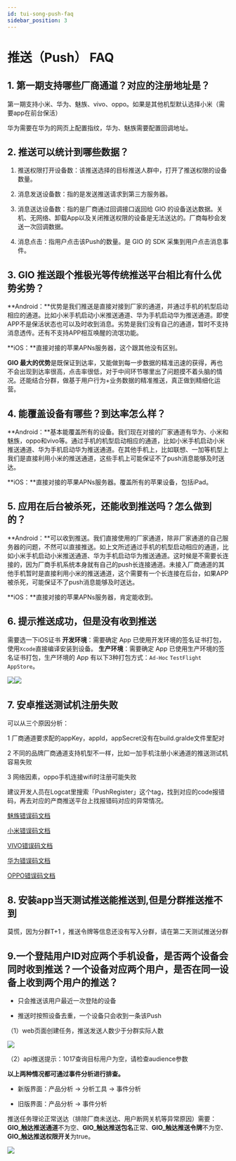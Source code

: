 ```yaml
---
id: tui-song-push-faq
sidebar_position: 3
---
```


# 推送（Push） FAQ

## 1. **第一期支持哪些厂商通道？对应的注册地址是？**[](#1-di-yi-qi-zhi-chi-na-xie-chang-shang-tong-dao-dui-ying-de-zhu-ce-di-zhi-shi)

第一期支持小米、华为、魅族、vivo、oppo。如果是其他机型默认选择小米（需要app在前台保活）‌

华为需要在华为的网页上配置指纹‌，华为、魅族需要配置回调地址‌。

## **2. 推送可以统计到哪些数据？**[](#2-tui-song-ke-yi-tong-ji-dao-na-xie-shu-ju)

1.  推送权限打开设备数：该推送选择的目标推送人群中，打开了推送权限的设备数量。
    
2.  消息发送设备数：指的是发送推送请求到第三方服务器。
    
3.  消息送达设备数：指的是厂商通过回调接口返回给 GIO 的设备送达数据。关机、无网络、卸载App以及关闭推送权限的设备是无法送达的。厂商每秒会发送一次回调数据。
    
4.  消息点击：指用户点击该Push的数量。是 GIO 的 SDK 采集到用户点击消息事件。
    
## **3. GIO 推送跟个推极光等传统推送平台相比有什么优势劣势？**[](#3-gio-tui-song-gen-ge-tui-ji-guang-deng-chuan-tong-tui-song-ping-tai-xiang-bi-you-shen-me-you-shi-lie-shi)

**Android：**优势是我们推送是直接对接到厂家的通道，并通过手机的机型启动相应的通道。比如小米手机启动小米推送通道、华为手机启动华为推送通道。即使APP不是保活状态也可以及时收到消息。劣势是我们没有自己的通道，暂时不支持消息透传。还有不支持APP相互唤醒的流氓功能。‌

**iOS：**直接对接的苹果APNs服务器，这个跟其他没有区别。‌

**GIO 最大的优势**是既保证到达率，又能做到每一步数据的精准迅速的获得，再也不会出现到达率很高，点击率很低，对于中间环节哪里出了问题摸不着头脑的情况。还能结合分群，做基于用户行为+业务数据的精准推送，真正做到精细化运营。‌

## **4. 能覆盖设备有哪些？到达率怎么样？**[](#4-neng-fu-gai-she-bei-you-na-xie-dao-da-lv-zen-me-yang)

**Android：**基本能覆盖所有的设备。我们现在对接的厂家通道有华为、小米和魅族，oppo和vivo等。通过手机的机型启动相应的通道，比如小米手机启动小米推送通道、华为手机启动华为推送通道。在其他手机上，比如联想、一加等机型上我们是直接利用小米的推送通道，这些手机上可能保证不了push消息能够及时送达。‌

**iOS：**直接对接的苹果APNs服务器。覆盖所有的苹果设备，包括iPad。‌


## **5. 应用在后台被杀死，还能收到推送吗？怎么做到的？**[](#5-ying-yong-zai-hou-tai-bei-sha-si-hai-neng-shou-dao-tui-song-ma-zen-me-zuo-dao-de)

**Android：**可以收到推送。我们直接使用的厂家通道，除非厂家通道的自己服务器的问题，不然可以直接推送。如上文所述通过手机的机型启动相应的通道，比如小米手机启动小米推送通道、华为手机启动华为推送通道。这时候是不需要长连接的，因为厂商手机系统本身就有自己的push长连接通道。未接入厂商通道的其他手机暂时是直接利用小米的推送通道，这个需要有一个长连接在后台，如果APP被杀死，可能保证不了push消息能够及时送达。‌

**iOS：**直接对接的苹果APNs服务器，肯定能收到。‌

## 6. 提示推送成功，但是没有收到推送[](#6-ti-shi-tui-song-cheng-gong-dan-shi-mei-you-shou-dao-tui-song)

需要选一下iOS证书 **开发环境**：需要确定 App 已使用开发环境的签名证书打包，使用`Xcode`直接编译安装到设备。 **生产环境**：需要确定 App 已使用生产环境的签名证书打包，生产环境的 App 有以下3种打包方式：`Ad-Hoc`  `TestFlight`  `AppStore`。

​![](https://gblobscdn.gitbook.com/assets%2F-Lpwgem-x8KzhBglybzw%2F-LqygDO5T25ZXFW1XV74%2F-LqylKD4pErthxilPSzc%2Fimage.png?alt=media&token=830e1b9b-021b-4605-bff7-9e47aa1286ca)​![](https://gblobscdn.gitbook.com/assets%2F-Lpwgem-x8KzhBglybzw%2F-LqygDO5T25ZXFW1XV74%2F-LqylPkEacVZRi8C76b4%2Fimage.png?alt=media&token=5e7060da-535f-4b62-8ed8-35ef033de5f7)‌

## 7. 安卓推送测试机注册失败[](#7-an-zhuo-tui-song-ce-shi-ji-zhu-ce-shi-bai)

可以从三个原因分析：‌

1 厂商通道要求配的appKey，appId，appSecret没有在build.gralde文件里配对‌

2 不同的品牌厂商通道支持机型不一样，比如一加手机注册小米通道的推送测试机容易失败‌

3 网络因素，oppo手机连接wifi时注册可能失败‌

建议开发人员在Logcat里搜索「PushRegister」这个tag，找到对应的code报错码，再去对应的产商推送平台上找报错码对应的异常情况。


​[魅族错误码文档](http://open.res.flyme.cn/fileserver/upload/file/201806/64d803e0fcd94154bc29233404f2a29f.pdf)​‌

​[小米错误码文档](https://dev.mi.com/console/doc/detail?pId=1557)​‌

​[VIVO错误码文档](https://dev.vivo.com.cn/documentCenter/doc/368)​‌

​[华为错误码文档](https://developer.huawei.com/consumer/cn/doc/development/HMS-Guides/push-faq-v4)​‌

​[OPPO错误码文档](https://open.oppomobile.com/wiki/doc#id=10196)​‌

## **8. 安装app当天测试推送能推送到,但是分群推送推不到**[](#8-an-zhuang-app-dang-tian-ce-shi-tui-song-neng-tui-song-dao-dan-shi-fen-qun-tui-song-tui-bu-dao)

莫慌，因为分群T+1 ，推送令牌等信息还没有写入分群，请在第二天测试推送分群‌

## **9.一**个登陆用户ID对应两个手机设备，是否两个设备会同时收到推送？一个设备对应两个用户，是否在同一设备上收到两个用户的推送？[](#9-yi-ge-deng-lu-yong-hu-id-dui-ying-liang-ge-shou-ji-she-bei-shi-fou-liang-ge-she-bei-hui-tong-shi-shou-dao-tui-song-yi-ge-she-bei-dui-ying-liang-ge-yong-hu-shi-fou-zai-tong-yi-she-bei-shang-shou-dao-liang-ge-yong-hu-de-tui-song)

* 只会推送该用户最近一次登陆的设备
    
* 推送时按照设备去重，一个设备只会收到一条该Push
    
（1）web页面创建任务，推送发送人数少于分群实际人数​‌

![](https://gblobscdn.gitbook.com/assets%2F-M2qbZInaXgdm8kkNosp%2F-MDPaHfh1aJFqaZJIGyX%2F-MDPbHHt5oVajB_EPypZ%2Fimage.png?alt=media&token=7b24bde7-8232-4b9f-b673-b7394c2d5b67)

（2）api推送提示：1017查询目标用户为空，请检查audience参数‌

**以上两种情况都可通过事件分析进行排查。**‌

* 新版界面：产品分析 -> 分析工具 -\> 事件分析
    
* 旧版界面：产品分析 -\> 事件分析
    
推送任务理论正常送达（排除厂商未送达、用户断网关机等异常原因）需要：**GIO_触达推送通道**不为空、**GIO_触达推送包名**正常、**GIO_触达推送令牌**不为空、**GIO_触达推送权限开关**为true。​

![](https://gblobscdn.gitbook.com/assets%2F-M2qbZInaXgdm8kkNosp%2F-MDPaHfh1aJFqaZJIGyX%2F-MDPbWllySDVIwmooVsQ%2Fimage.png?alt=media&token=a9b3ee02-1a96-4693-8f7f-c0875795b4f7)
